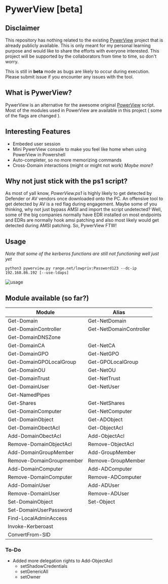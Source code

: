 # PywerView [beta]

## Disclaimer
This repository has nothing related to the existing [PywerView](https://github.com/the-useless-one/pywerview) project that is already publicly available. This is only meant for my personal learning purpose and would like to share the efforts with everyone interested. This project will be supported by the collaborators from time to time, so don't worry.

This is still in **beta** mode as bugs are likely to occur during execution. Please submit issue if you encounter any issues with the tool.

## What is PywerView?
PywerView is an alternative for the awesome original [PowerView](https://github.com/PowerShellMafia/PowerSploit/blob/master/Recon/PowerView.ps1) script. Most of the modules used in PowerView are available in this project ( some of the flags are changed ). 

## Interesting Features
* Embeded user session
* Mini PywerView console to make you feel like home when using PowerView in Powershell
* Auto-completer, so no more memorizing commands
* Cross-Domain interactions (might or might not work)
_Maybe more?_

## Why not just stick with the ps1 script?
As most of yall know, _PowerView.ps1_ is highly likely to get detected by Defender or AV vendors once downloaded onto the PC. An offensive tool to get detected by AV is a red flag during engagement. Maybe some of you thinking, why not just bypass AMSI and import the script undetected? Well, some of the big companies normally have EDR installed on most endpoints and EDRs are normally hook amsi patching and also most likely would get detected during AMSI patching. So, PywerView FTW!

## Usage
_Note that some of the kerberos functions are still not functioning well just yet_
```
python3 pywerview.py range.net/lowpriv:Password123 --dc-ip 192.168.86.192 [--use-ldaps]
```
![usage](https://cdn.discordapp.com/attachments/867691675563982878/996623323196833873/Screenshot_2022-07-13_103827.png)

## Module available (so far?)
| Module | Alias |
| ------ | ----- |
|Get-Domain|Get-NetDomain|
| Get-DomainController | Get-NetDomainController |
| Get-DomainDNSZone    |                         |
| Get-DomainCA         | Get-NetCA               |
|Get-DomainGPO|Get-NetGPO|
|Get-DomainGPOLocalGroup|Get-GPOLocalGroup|
|Get-DomainOU|Get-NetOU|
|Get-DomainTrust|Get-NetTrust|
|Get-DomainUser|Get-NetUser|
|Get-NamedPipes||
|Get-Shares|Get-NetShares|
|Get-DomainComputer|Get-NetComputer|
|Get-DomainObject|Get-ADObject|
|Get-DomainObectAcl|Get-ObjectAcl|
|Add-DomainObectAcl|Add-ObjectAcl|
|Remove-DomainObjectAcl|Remove-ObjectAcl|
|Add-DomainGroupMember|Add-GroupMember|
|Remove-DomainGroupmember|Remove-GroupMember|
|Add-DomainComputer|Add-ADComputer|
|Remove-DomainComputer|Remove-ADComputer|
|Add-DomainUser|Add-ADUser|
|Remove-DomainUser|Remove-ADUser|
|Set-DomainObject|Set-Object|
|Set-DomainUserPassword||
|Find-LocalAdminAccess||
|Invoke-Kerberoast||
|ConvertFrom-SID||

### To-Do
* Added more delegation rights to Add-ObjectAcl
  * setShadowCredentials
  * setGenericAll
  * setOwner
